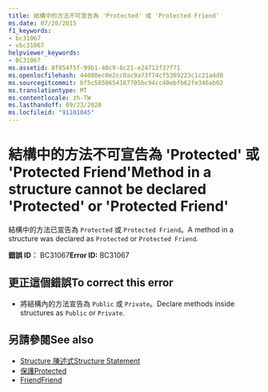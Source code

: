 ```yaml
---
title: 結構中的方法不可宣告為 'Protected' 或 'Protected Friend'
ms.date: 07/20/2015
f1_keywords:
- bc31067
- vbc31067
helpviewer_keywords:
- BC31067
ms.assetid: 8f854f5f-99b1-40c9-8c21-e24712f37f71
ms.openlocfilehash: 44080ec0e2cc0ac9a73f74cf5369223c1c21a4d0
ms.sourcegitcommit: bf5c5850654187705bc94cc40ebfb62fe346ab02
ms.translationtype: MT
ms.contentlocale: zh-TW
ms.lasthandoff: 09/23/2020
ms.locfileid: "91101045"
---
```

# <a name="method-in-a-structure-cannot-be-declared-protected-or-protected-friend"></a><span data-ttu-id="c024e-102">結構中的方法不可宣告為 'Protected' 或 'Protected Friend'</span><span class="sxs-lookup"><span data-stu-id="c024e-102">Method in a structure cannot be declared 'Protected' or 'Protected Friend'</span></span>

<span data-ttu-id="c024e-103">結構中的方法已宣告為 `Protected` 或 `Protected Friend`。</span><span class="sxs-lookup"><span data-stu-id="c024e-103">A method in a structure was declared as `Protected` or `Protected Friend`.</span></span>  
  
 <span data-ttu-id="c024e-104">**錯誤 ID︰** BC31067</span><span class="sxs-lookup"><span data-stu-id="c024e-104">**Error ID:** BC31067</span></span>  
  
## <a name="to-correct-this-error"></a><span data-ttu-id="c024e-105">更正這個錯誤</span><span class="sxs-lookup"><span data-stu-id="c024e-105">To correct this error</span></span>  
  
- <span data-ttu-id="c024e-106">將結構內的方法宣告為 `Public` 或 `Private`。</span><span class="sxs-lookup"><span data-stu-id="c024e-106">Declare methods inside structures as `Public` or `Private`.</span></span>  
  
## <a name="see-also"></a><span data-ttu-id="c024e-107">另請參閱</span><span class="sxs-lookup"><span data-stu-id="c024e-107">See also</span></span>

- [<span data-ttu-id="c024e-108">Structure 陳述式</span><span class="sxs-lookup"><span data-stu-id="c024e-108">Structure Statement</span></span>](../language-reference/statements/structure-statement.md)
- [<span data-ttu-id="c024e-109">保護</span><span class="sxs-lookup"><span data-stu-id="c024e-109">Protected</span></span>](../language-reference/modifiers/protected.md)
- [<span data-ttu-id="c024e-110">Friend</span><span class="sxs-lookup"><span data-stu-id="c024e-110">Friend</span></span>](../language-reference/modifiers/friend.md)
